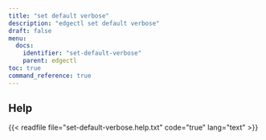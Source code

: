 ```yaml
---
title: "set default verbose"
description: "edgectl set default verbose"
draft: false
menu:
  docs:
    identifier: "set-default-verbose"
    parent: edgectl
toc: true
command_reference: true
---
```


## Help

{{< readfile file="set-default-verbose.help.txt" code="true" lang="text" >}}
